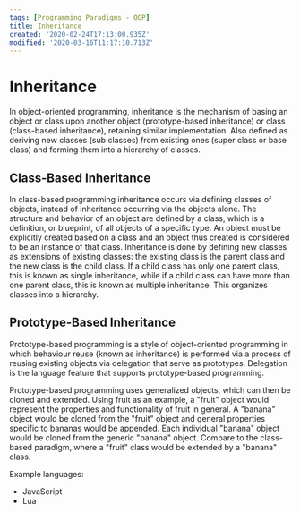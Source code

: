 ```yaml
---
tags: [Programming Paradigms - OOP]
title: Inheritance
created: '2020-02-24T17:13:00.935Z'
modified: '2020-03-16T11:17:10.713Z'
---
```


# Inheritance

In object-oriented programming, inheritance is the mechanism of basing an object or class upon another object (prototype-based inheritance) or class (class-based inheritance), retaining similar implementation. Also defined as deriving new classes (sub classes) from existing ones (super class or base class) and forming them into a hierarchy of classes.

## Class-Based Inheritance

In class-based programming inheritance occurs via defining classes of objects, instead of inheritance occurring via the objects alone. The structure and behavior of an object are defined by a class, which is a definition, or blueprint, of all objects of a specific type. An object must be explicitly created based on a class and an object thus created is considered to be an instance of that class. Inheritance is done by defining new classes as extensions of existing classes: the existing class is the parent class and the new class is the child class. If a child class has only one parent class, this is known as single inheritance, while if a child class can have more than one parent class, this is known as multiple inheritance. This organizes classes into a hierarchy.

## Prototype-Based Inheritance

Prototype-based programming is a style of object-oriented programming in which behaviour reuse (known as inheritance) is performed via a process of reusing existing objects via delegation that serve as prototypes. Delegation is the language feature that supports prototype-based programming.

Prototype-based programming uses generalized objects, which can then be cloned and extended. Using fruit as an example, a "fruit" object would represent the properties and functionality of fruit in general. A "banana" object would be cloned from the "fruit" object and general properties specific to bananas would be appended. Each individual "banana" object would be cloned from the generic "banana" object. Compare to the class-based paradigm, where a "fruit" class would be extended by a "banana" class. 

Example languages:

- JavaScript
- Lua
